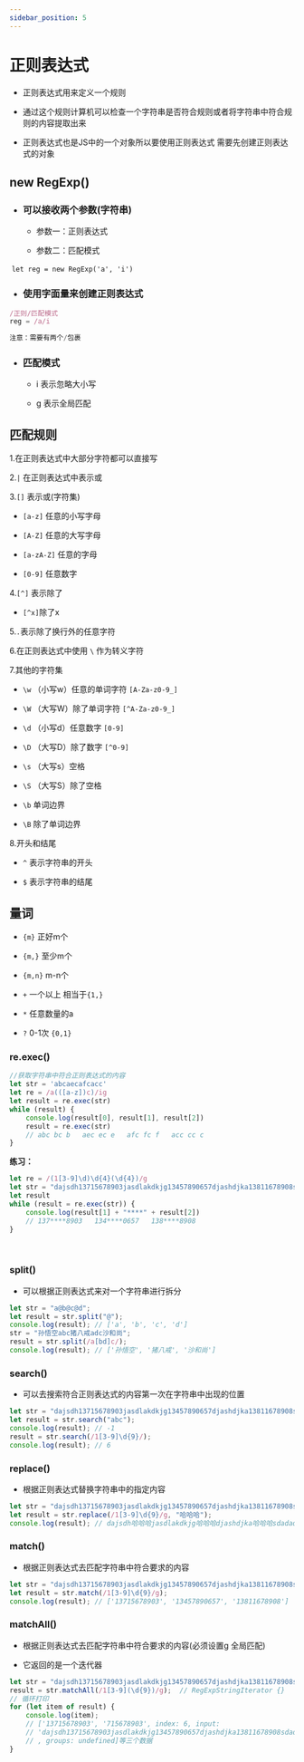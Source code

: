 ```yaml
---
sidebar_position: 5
---
```


# 正则表达式

- 正则表达式用来定义一个规则

- 通过这个规则计算机可以检查一个字符串是否符合规则或者将字符串中符合规则的内容提取出来

- 正则表达式也是JS中的一个对象所以要使用正则表达式 需要先创建正则表达式的对象

## new RegExp() 

- ### 可以接收两个参数(字符串)

  - 参数一：正则表达式

  - 参数二：匹配模式

​       `let reg = new RegExp('a', 'i')`

- ### 使用字面量来创建正则表达式

```js
/正则/匹配模式
reg = /a/i

注意：需要有两个/包裹
```

- ### 匹配模式 

  - i 表示忽略大小写

  - g 表示全局匹配

## 匹配规则

1.在正则表达式中大部分字符都可以直接写

2.`|` 在正则表达式中表示或

3.`[]` 表示或(字符集)

- `[a-z]` 任意的小写字母

- `[A-Z]` 任意的大写字母

- `[a-zA-Z]` 任意的字母

- `[0-9]` 任意数字

4.`[^]`  表示除了

- `[^x]`除了x

5.`.`表示除了换行外的任意字符

6.在正则表达式中使用 `\` 作为转义字符

7.其他的字符集

- `\w` （小写w）任意的单词字符  `[A-Za-z0-9_]`

- `\W` （大写W）除了单词字符 `[^A-Za-z0-9_]`

- `\d` （小写d）任意数字 `[0-9]`

- `\D` （大写D）除了数字  `[^0-9]`

- `\s` （大写s）空格

- `\S` （大写S）除了空格

- `\b` 单词边界

- `\B` 除了单词边界

8.开头和结尾

- `^` 表示字符串的开头

- `$` 表示字符串的结尾

## 量词

- `{m}`  正好m个

- `{m,}` 至少m个

- `{m,n}` m-n个

- `+`   一个以上 相当于`{1,}`

- `*`   任意数量的a

- `?`   0-1次 `{0,1}`

### re.exec()

```js
//获取字符串中符合正则表达式的内容
let str = 'abcaecafcacc'
let re = /a(([a-z])c)/ig
let result = re.exec(str)
while (result) {
    console.log(result[0], result[1], result[2])
    result = re.exec(str)
    // abc bc b   aec ec e   afc fc f   acc cc c
}
```

 **练习：**

```js
let re = /(1[3-9]\d)\d{4}(\d{4})/g
let str = "dajsdh13715678903jasdlakdkjg13457890657djashdjka13811678908sdadadasd"
let result
while (result = re.exec(str)) {
    console.log(result[1] + "****" + result[2])
    // 137****8903   134****0657   138****8908
}
```

​    

### split()

- 可以根据正则表达式来对一个字符串进行拆分

```js
let str = "a@b@c@d";
let result = str.split("@");
console.log(result); // ['a', 'b', 'c', 'd']
str = "孙悟空abc猪八戒adc沙和尚";
result = str.split(/a[bd]c/);
console.log(result); // ['孙悟空', '猪八戒', '沙和尚']
```



### search()

- 可以去搜索符合正则表达式的内容第一次在字符串中出现的位置

```js
let str = "dajsdh13715678903jasdlakdkjg13457890657djashdjka13811678908sdadadasd";
let result = str.search("abc");
console.log(result); // -1
result = str.search(/1[3-9]\d{9}/);
console.log(result); // 6
```



### replace()

- 根据正则表达式替换字符串中的指定内容

```js
let str = "dajsdh13715678903jasdlakdkjg13457890657djashdjka13811678908sdadadasd";
let result = str.replace(/1[3-9]\d{9}/g, "哈哈哈");
console.log(result); // dajsdh哈哈哈jasdlakdkjg哈哈哈djashdjka哈哈哈sdadadasd
```



### match()

- 根据正则表达式去匹配字符串中符合要求的内容

```js
let str = "dajsdh13715678903jasdlakdkjg13457890657djashdjka13811678908sdadadasd";
let result = str.match(/1[3-9]\d{9}/g);
console.log(result); // ['13715678903', '13457890657', '13811678908']
```



### matchAll()

- 根据正则表达式去匹配字符串中符合要求的内容(必须设置g 全局匹配)

- 它返回的是一个迭代器

```js
let str = "dajsdh13715678903jasdlakdkjg13457890657djashdjka13811678908sdadadasd";
result = str.matchAll(/1[3-9](\d{9})/g);  // RegExpStringIterator {}
// 循环打印
for (let item of result) {
	console.log(item);
	// ['13715678903', '715678903', index: 6, input:
	// 'dajsdh13715678903jasdlakdkjg13457890657djashdjka13811678908sdadadasd'
	// , groups: undefined]等三个数据
}
```

